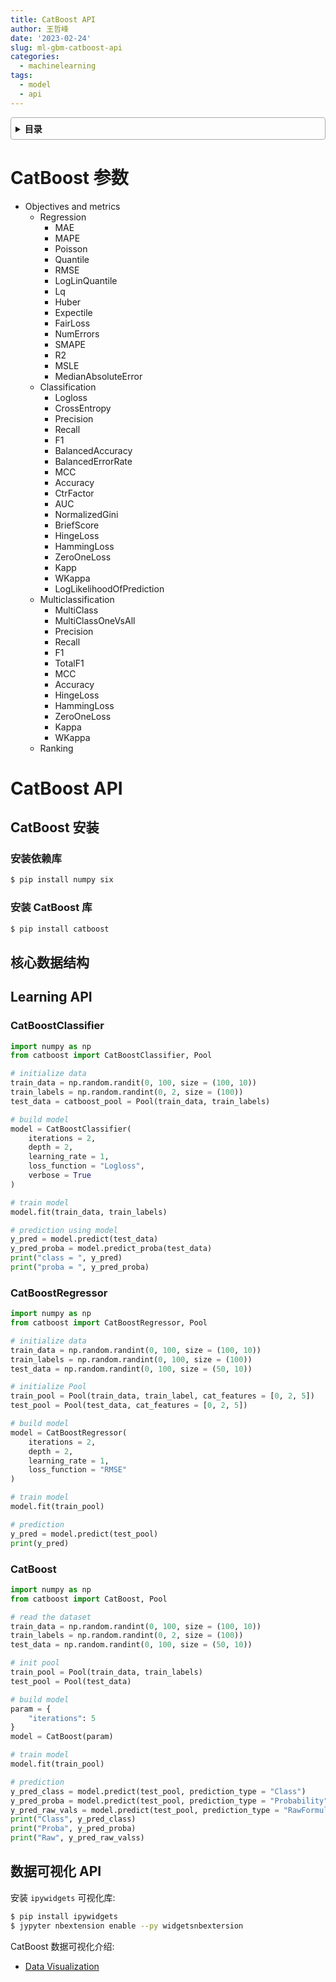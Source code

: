 ```yaml
---
title: CatBoost API
author: 王哲峰
date: '2023-02-24'
slug: ml-gbm-catboost-api
categories:
  - machinelearning
tags:
  - model
  - api
---
```


<style>
details {
    border: 1px solid #aaa;
    border-radius: 4px;
    padding: .5em .5em 0;
}
summary {
    font-weight: bold;
    margin: -.5em -.5em 0;
    padding: .5em;
}
details[open] {
    padding: .5em;
}
details[open] summary {
    border-bottom: 1px solid #aaa;
    margin-bottom: .5em;
}
</style>

<details><summary>目录</summary><p>

- [CatBoost 参数](#catboost-参数)
- [CatBoost API](#catboost-api)
  - [CatBoost 安装](#catboost-安装)
    - [安装依赖库](#安装依赖库)
    - [安装 CatBoost 库](#安装-catboost-库)
  - [核心数据结构](#核心数据结构)
  - [Learning API](#learning-api)
    - [CatBoostClassifier](#catboostclassifier)
    - [CatBoostRegressor](#catboostregressor)
    - [CatBoost](#catboost)
  - [数据可视化 API](#数据可视化-api)
</p></details><p></p>

# CatBoost 参数

- Objectives and metrics
    - Regression
        - MAE
        - MAPE
        - Poisson
        - Quantile
        - RMSE
        - LogLinQuantile
        - Lq
        - Huber
        - Expectile
        - FairLoss
        - NumErrors
        - SMAPE
        - R2
        - MSLE
        - MedianAbsoluteError
    - Classification
        - Logloss
        - CrossEntropy
        - Precision
        - Recall
        - F1
        - BalancedAccuracy
        - BalancedErrorRate
        - MCC
        - Accuracy
        - CtrFactor
        - AUC
        - NormalizedGini
        - BriefScore
        - HingeLoss
        - HammingLoss
        - ZeroOneLoss
        - Kapp
        - WKappa
        - LogLikelihoodOfPrediction
    - Multiclassification
        - MultiClass
        - MultiClassOneVsAll
        - Precision
        - Recall
        - F1
        - TotalF1
        - MCC
        - Accuracy
        - HingeLoss
        - HammingLoss
        - ZeroOneLoss
        - Kappa
        - WKappa
    - Ranking

# CatBoost API

## CatBoost 安装

### 安装依赖库

```bash
$ pip install numpy six
```

### 安装 CatBoost 库

```bash
$ pip install catboost
```

## 核心数据结构

## Learning API

### CatBoostClassifier

```python
import numpy as np
from catboost import CatBoostClassifier, Pool

# initialize data
train_data = np.random.randit(0, 100, size = (100, 10))
train_labels = np.random.randint(0, 2, size = (100))
test_data = catboost_pool = Pool(train_data, train_labels)

# build model
model = CatBoostClassifier(
    iterations = 2,
    depth = 2,
    learning_rate = 1,
    loss_function = "Logloss",
    verbose = True
)

# train model
model.fit(train_data, train_labels)

# prediction using model
y_pred = model.predict(test_data)
y_pred_proba = model.predict_proba(test_data)
print("class = ", y_pred)
print("proba = ", y_pred_proba)
```

### CatBoostRegressor

```python
import numpy as np
from catboost import CatBoostRegressor, Pool

# initialize data
train_data = np.random.randint(0, 100, size = (100, 10))
train_labels = np.random.randint(0, 100, size = (100))
test_data = np.random.randint(0, 100, size = (50, 10))

# initialize Pool
train_pool = Pool(train_data, train_label, cat_features = [0, 2, 5])
test_pool = Pool(test_data, cat_features = [0, 2, 5])

# build model
model = CatBoostRegressor(
    iterations = 2, 
    depth = 2,
    learning_rate = 1, 
    loss_function = "RMSE"
)

# train model
model.fit(train_pool)

# prediction
y_pred = model.predict(test_pool)
print(y_pred)
```

### CatBoost

```python
import numpy as np
from catboost import CatBoost, Pool

# read the dataset
train_data = np.random.randint(0, 100, size = (100, 10))
train_labels = np.random.randint(0, 2, size = (100))
test_data = np.random.randint(0, 100, size = (50, 10))

# init pool
train_pool = Pool(train_data, train_labels)
test_pool = Pool(test_data)

# build model
param = {
    "iterations": 5
}
model = CatBoost(param)

# train model
model.fit(train_pool)

# prediction
y_pred_class = model.predict(test_pool, prediction_type = "Class")
y_pred_proba = model.predict(test_pool, prediction_type = "Probability")
y_pred_raw_vals = model.predict(test_pool, prediction_type = "RawFormulaVal")
print("Class", y_pred_class)
print("Proba", y_pred_proba)
print("Raw", y_pred_raw_valss)
```

## 数据可视化 API

安装 `ipywidgets` 可视化库:

```bash
$ pip install ipywidgets
$ jypyter nbextension enable --py widgetsnbextersion
```

CatBoost 数据可视化介绍: 

* [Data Visualization](https://catboost.ai/docs/features/visualization.html)
